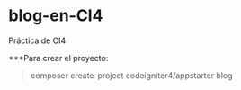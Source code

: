 # blog-en-CI4
Práctica de CI4

***Para crear el proyecto:
>composer create-project codeigniter4/appstarter blog